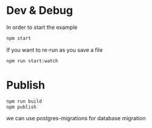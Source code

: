# Dev & Debug

In order to start the example

```bash
npm start
```

If you want to re-run as you save a file

```bash
npm run start:watch
```

# Publish

```bash
npm run build
npm publish
```

we can use postgres-migrations for database migration